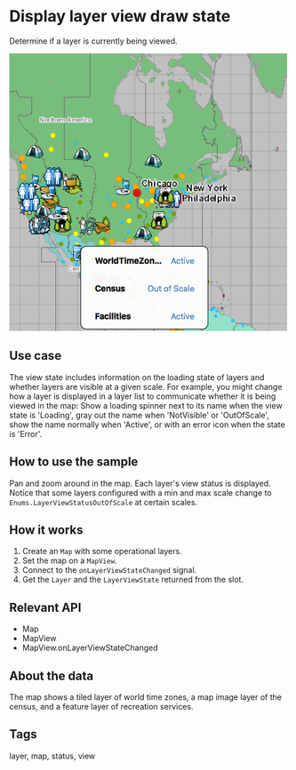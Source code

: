 # Display layer view draw state

Determine if a layer is currently being viewed.

![](screenshot.png)

## Use case

The view state includes information on the loading state of layers and whether layers are visible at a given scale. For example, you might change how a layer is displayed in a layer list to communicate whether it is being viewed in the map: Show a loading spinner next to its name when the view state is 'Loading', gray out the name when 'NotVisible' or 'OutOfScale', show the name normally when 'Active', or with an error icon when the state is 'Error'.

## How to use the sample

Pan and zoom around in the map. Each layer's view status is displayed. Notice that some layers configured with a min and max scale change to `Enums.LayerViewStatusOutOfScale` at certain scales.

## How it works

1. Create an `Map` with some operational layers.
2. Set the map on a `MapView`.
3. Connect to the `onLayerViewStateChanged` signal.
4. Get the `Layer` and the `LayerViewState` returned from the slot.

## Relevant API

* Map
* MapView
* MapView.onLayerViewStateChanged

## About the data

The map shows a tiled layer of world time zones, a map image layer of the census, and a feature layer of recreation services.

## Tags

layer, map, status, view
